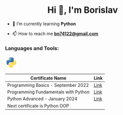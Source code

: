 <h1 align="center">Hi 👋, I'm Borislav</h1>

- 🌱 I’m currently learning **Python**

- 📫 How to reach me **bn74122@gmail.com**

<h3 align="left">Languages and Tools:</h3>
<p align="left"> <a href="https://www.python.org" target="_blank" rel="noreferrer"> <img src="https://raw.githubusercontent.com/devicons/devicon/master/icons/python/python-original.svg" alt="python" width="40" height="40"/> </a> </p>

| Certificate Name | Link |
|------------------|------|
| Programming Basics - September 2022    | [Link](https://softuni.bg/certificates/details/144767/8445da61) |
| Programming Fundamentals with Python    | [Link](https://softuni.bg/certificates/details/166453/abd7bfaf) |
| Python Advanced - January 2024    | [Link](https://softuni.bg/certificates/details/203726/a1eaaa96) |
| Next certificate is Python OOP |

